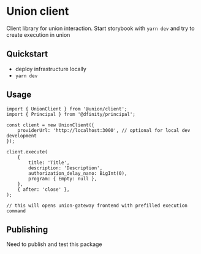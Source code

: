 # Union client

Client library for union interaction. Start storybook with `yarn dev` and try to create execution in union

## Quickstart

- deploy infrastructure locally
- `yarn dev`

## Usage

```
import { UnionClient } from '@union/client';
import { Principal } from '@dfinity/principal';

const client = new UnionClient({
	providerUrl: 'http://localhost:3000', // optional for local dev development
});

client.execute(
	{
		title: 'Title',
		description: 'Description',
		authorization_delay_nano: BigInt(0),
		program: { Empty: null },
	},
	{ after: 'close' },
);

// this will opens union-gateway frontend with prefilled execution command
```

## Publishing

Need to publish and test this package
